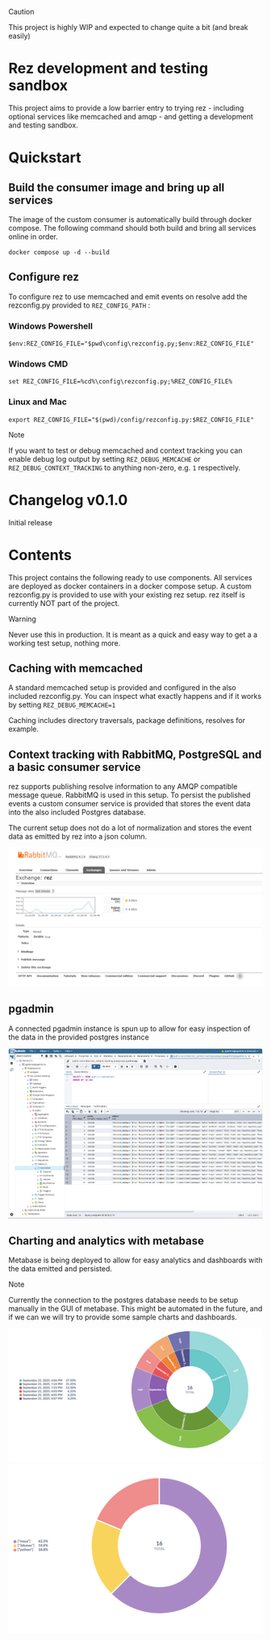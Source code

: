
> [!CAUTION]
> This project is highly WIP and expected to change quite a bit (and break easily)

# Rez development and testing sandbox

This project aims to provide a low barrier entry to trying rez - including optional
services like memcached and amqp - and getting a development and testing sandbox.

# Quickstart


## Build the consumer image and bring up all services

The image of the custom consumer is automatically build through docker compose.
The following command should both build and bring all services online in order.

```
docker compose up -d --build
```

## Configure rez
To configure rez to use memcached and emit events on resolve add the rezconfig.py
provided to `REZ_CONFIG_PATH` :

### Windows Powershell
```
$env:REZ_CONFIG_FILE="$pwd\config\rezconfig.py;$env:REZ_CONFIG_FILE"
```

### Windows CMD
```
set REZ_CONFIG_FILE=%cd%\config\rezconfig.py;%REZ_CONFIG_FILE%
```

### Linux and Mac
```
export REZ_CONFIG_FILE="$(pwd)/config/rezconfig.py:$REZ_CONFIG_FILE"
```

> [!NOTE]
> If you want to test or debug memcached and context tracking you can enable 
> debug log output by setting `REZ_DEBUG_MEMCACHE` or `REZ_DEBUG_CONTEXT_TRACKING`
> to anything non-zero, e.g. `1` respectively.

# Changelog v0.1.0
Initial release

# Contents

This project contains the following ready to use components. All services are
deployed as docker containers in a docker compose setup. A custom rezconfig.py
is provided to use with your existing rez setup. rez itself is currently NOT
part of the project.

> [!WARNING]
> Never use this in production. It is meant as a quick and easy way to get a
> a working test setup, nothing more.

## Caching with memcached

A standard memcached setup is provided and configured in the also included
rezconfig.py. You can inspect what exactly happens and if it works by setting
`REZ_DEBUG_MEMCACHE=1`

Caching includes directory traversals, package definitions, resolves for example.


## Context tracking with RabbitMQ, PostgreSQL and a basic consumer service

rez supports publishing resolve information to any AMQP compatible message queue.
RabbitMQ is used in this setup. To persist the published events a custom consumer
service is provided that stores the event data into the also included Postgres
database.

The current setup does not do a lot of normalization and stores the event data
as emitted by rez into a json column.

![Metabase example 1](./docs/images/rabbitmq.png)

## pgadmin

A connected pgadmin instance is spun up to allow for easy inspection of the
data in the provided postgres instance

![Metabase example 1](./docs/images/pgadmin.png)

## Charting and analytics with metabase

Metabase is being deployed to allow for easy analytics and dashboards with the
data emitted and persisted.

> [!NOTE]
> Currently the connection to the postgres database needs to be setup manually
> in the GUI of metabase. This might be automated in the future, and if we can
> we will try to provide some sample charts and dashboards.

![Metabase example 1](./docs/images/metabase_01.png)
![Metabase example 2](./docs/images/metabase_02.png)